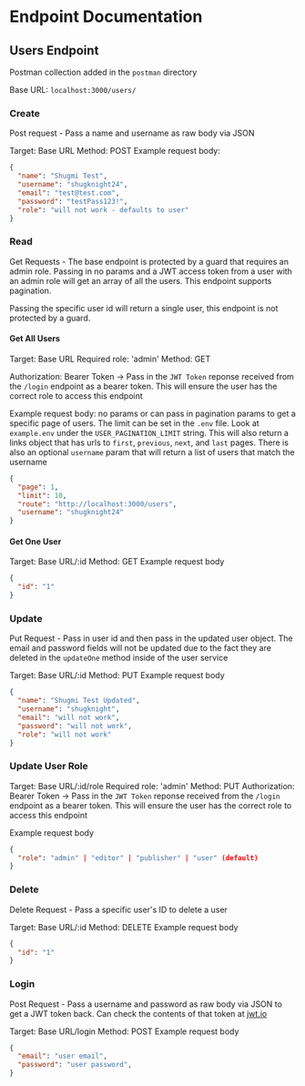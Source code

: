 # Endpoint Documentation

## Users Endpoint

  Postman collection added in the `postman` directory

  Base URL: `localhost:3000/users/`
  ### Create
  Post request - Pass a name and username as raw body via JSON

  Target: Base URL
  Method: POST
  Example request body:
  ``` json
  {
    "name": "Shugmi Test",
    "username": "shugknight24",
    "email": "test@test.com",
    "password": "testPass123!",
    "role": "will not work - defaults to user"
  }
  ```

  ### Read
  Get Requests - The base endpoint is protected by a guard that requires an admin role. Passing in no params and a JWT access token from a user with an admin role will get an array of all the users. This endpoint supports pagination.

  Passing the specific user id will return a single user, this endpoint is not protected by a guard.

  #### Get All Users
  Target: Base URL
  Required role: 'admin'
  Method: GET

  Authorization: Bearer Token -> Pass in the `JWT Token` reponse received from the `/login` endpoint as a bearer token. This will ensure the user has the correct role to access this endpoint 

  Example request body: no params or can pass in pagination params to get a specific page of users. The limit can be set in the `.env` file. Look at `example.env` under the `USER_PAGINATION_LIMIT` string. This will also return a links object that has urls to `first`, `previous`, `next`, and `last` pages. There is also an optional `username` param that will return a list of users that match the username

  ``` json
  {
    "page": 1,
    "limit": 10,
    "route": "http://localhost:3000/users",
	"username": "shugknight24"
  }
  ```

  #### Get One User
  Target: Base URL/:id
  Method: GET
  Example request body
  ``` json
  {
    "id": "1"
  }
  ```

  ### Update
  Put Request - Pass in user id and then pass in the updated user object. The email and password fields will not be updated due to the fact they are deleted in the `updateOne` method inside of the user service

  Target: Base URL/:id
  Method: PUT
  Example request body
  ``` json
  {
    "name": "Shugmi Test Updated",
    "username": "shugknight",
    "email": "will not work",
    "password": "will not work",
    "role": "will not work"
  }
  ```

  ### Update User Role
  Target: Base URL/:id/role
  Required role: 'admin'
  Method: PUT
  Authorization: Bearer Token -> Pass in the `JWT Token` reponse received from the `/login` endpoint as a bearer token. This will ensure the user has the correct role to access this endpoint 

  Example request body
  ``` json
  {
    "role": "admin" | "editor" | "publisher" | "user" (default)
  }
  ```
  ### Delete
  Delete Request - Pass a specific user's ID to delete a user

  Target: Base URL/:id
  Method: DELETE
  Example request body
  ``` json
  {
    "id": "1"
  }
  ```

  ### Login
  Post Request - Pass a username and password as raw body via JSON to get a JWT token back. Can check the contents of that token at [jwt.io](https://jwt.io/)

  Target: Base URL/login
  Method: POST
  Example request body
  ``` json
  {
    "email": "user email",
    "password": "user password",
  }
  ```